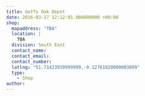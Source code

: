 ```yaml
---
title: Goffs Oak Depot
date: 2016-03-17 12:12:01.000000000 +00:00
shop:
  mapaddress: "TBA"
  location: |
    TBA
  division: South East
  contact_name: 
  contact_email: 
  contact_number: 
  latlng: "51.71423939999999,-0.12761820000003809"
  type:
    - Shop
author:
---
```

